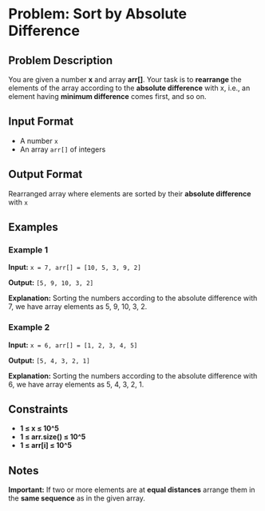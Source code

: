 
# Problem: Sort by Absolute Difference

## Problem Description
You are given a number **x** and array **arr[]**. Your task is to **rearrange** the elements of the array according to the **absolute difference** with x, i.e., an element having **minimum difference** comes first, and so on.

## Input Format
- A number `x`
- An array `arr[]` of integers

## Output Format
Rearranged array where elements are sorted by their **absolute difference** with `x`

## Examples

### Example 1
**Input:** `x = 7, arr[] = [10, 5, 3, 9, 2]`<br/>

**Output:** `[5, 9, 10, 3, 2]`<br/>

**Explanation:** Sorting the numbers according to the absolute difference with 7, we have array elements as 5, 9, 10, 3, 2.

### Example 2
**Input:** `x = 6, arr[] = [1, 2, 3, 4, 5]`<br/>

**Output:** `[5, 4, 3, 2, 1]`<br/>

**Explanation:** Sorting the numbers according to the absolute difference with 6, we have array elements as 5, 4, 3, 2, 1.

## Constraints
- **1 ≤ x ≤ 10^5**
- **1 ≤ arr.size() ≤ 10^5**
- **1 ≤ arr[i] ≤ 10^5**

## Notes
**Important:** If two or more elements are at **equal distances** arrange them in the **same sequence** as in the given array.


